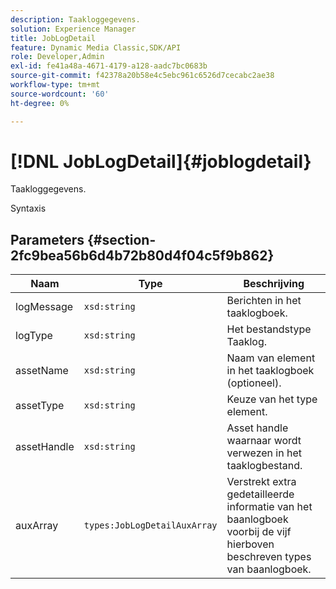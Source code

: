 ```yaml
---
description: Taakloggegevens.
solution: Experience Manager
title: JobLogDetail
feature: Dynamic Media Classic,SDK/API
role: Developer,Admin
exl-id: fe41a48a-4671-4179-a128-aadc7bc0683b
source-git-commit: f42378a20b58e4c5ebc961c6526d7cecabc2ae38
workflow-type: tm+mt
source-wordcount: '60'
ht-degree: 0%

---
```


# [!DNL JobLogDetail]{#joblogdetail}

Taakloggegevens.

Syntaxis

## Parameters {#section-2fc9bea56b6d4b72b80d4f04c5f9b862}

| Naam | Type | Beschrijving |
|---|---|---|
| logMessage | `xsd:string` | Berichten in het taaklogboek. |
| logType | `xsd:string` | Het bestandstype Taaklog. |
| assetName | `xsd:string` | Naam van element in het taaklogboek (optioneel). |
| assetType | `xsd:string` | Keuze van het type element. |
| assetHandle | `xsd:string` | Asset handle waarnaar wordt verwezen in het taaklogbestand. |
| auxArray | `types:JobLogDetailAuxArray` | Verstrekt extra gedetailleerde informatie van het baanlogboek voorbij de vijf hierboven beschreven types van baanlogboek. |
